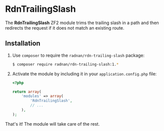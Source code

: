RdnTrailingSlash
================

The **RdnTrailingSlash** ZF2 module trims the trailing slash in a path and then redirects the request if it does not match an existing route.

## Installation

1. Use `composer` to require the `radnan/rdn-trailing-slash` package:

   ~~~bash
   $ composer require radnan/rdn-trailing-slash:1.*
   ~~~

2. Activate the module by including it in your `application.config.php` file:

   ~~~php
   <?php

   return array(
       'modules' => array(
           'RdnTrailingSlash',
           // ...
       ),
   );
   ~~~

That's it! The module will take care of the rest.
